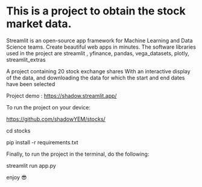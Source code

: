 # This is a project to obtain the stock market data.

Streamlit is an open-source app framework for Machine Learning and Data Science teams. Create beautiful web apps in minutes. The software libraries used in the project are streamlit , yfinance, pandas, vega_datasets, plotly, streamlit_extras


A project containing 20 stock exchange shares
With an interactive display of the data, and downloading the data for which the start and end dates have been selected

Project demo : https://shadow.streamlit.app/

To run the project on your device:

https://github.com/shadowYEM/stocks/

cd stocks

pip install -r requirements.txt

Finally, to run the project in the terminal, do the following:

streamlit run app.py

enjoy 😎
